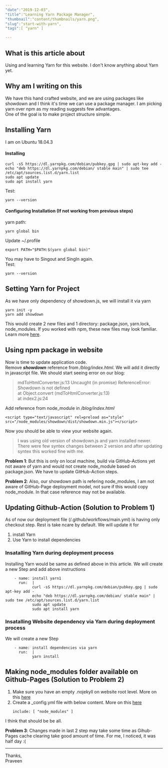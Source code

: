 ```yaml
---
"date":"2019-12-03",
"title":"Learning Yarn Package Manager",
"thumbnail":"content/thumbnails/yarn.png",
"slug":"start-with-yarn",
"tags":[ "yarn" ]

---
```


## What is this article about
Using and learning Yarn for this website. I don't know anything about Yarn yet.

## Why am I writing on this
We have this hand crafted website, and we are using packages like showdown and I think it's time we can use a package manager. I am picking yarn over npm as my reading suggests few advantages.  
One of the goal is to make project structure simple.

## Installing Yarn
I am on Ubuntu 18.04.3

#### Installing
```
curl -sS https://dl.yarnpkg.com/debian/pubkey.gpg | sudo apt-key add -
echo "deb https://dl.yarnpkg.com/debian/ stable main" | sudo tee /etc/apt/sources.list.d/yarn.list
sudo apt update 
sudo apt install yarn
```
Test:
```
yarn --version
```
#### Configuring Installation (If not working from previous steps)
yarn path:
```
yarn global bin 
```
Update ~/.profile 
```
export PATH="$PATH:$(yarn global bin)"
```
You may have to Singout and SingIn again.  
Test:
```
yarn --version
```
## Setting Yarn for Project
As we have only dependency of showdown.js, we will install it via yarn

```
yarn init -y
yarn add showdown

```
This would create 2 new files and 1 directory: package.json, yarn.lock, node_modules. If you worked with npm, these new files may look familiar. Learn more [here](https://yarnpkg.com/en/docs/usage).

## Using npm package in website
Now is time to update application code.  
Remove ***showdown*** reference from */blog/index.html*. We will add it directly in javascript file. We should start seeing error on our blog:
> mdToHtmlConverter.js:13 Uncaught (in promise) ReferenceError: Showdown is not defined  
>    at Object.convert (mdToHtmlConverter.js:13)  
>    at index2.js:24

Add reference from node_module in */blog/index.html*
```
<script type="text/javascript" rel=preload as="style" src="/node_modules/showdown/dist/showdown.min.js"></script>

```
Now you should be able to view your website again.  
>I was using old version of showdown.js and yarn installed newer. There were few syntex changes between 2 version and after updating syntex this worked fine with me.

**Problem 1**: But this is only on local machine, build via GitHub-Actions yet not aware of yarn and would not create node_module based on package.json. We have to update GitHub-Action steps.

**Problem 2**: Also, our showdown path is refering node_modules, I am not aware of GitHub-Page deployment model, not sure if this would copy node_module. In that case reference may not be available.

## Updating Github-Action (Solution to Problem 1)
As of now our deployment file (/.github/workflows/main.yml) is having only checkout step. Rest is take ncare by default. We will update it for  
1. install Yarn
2. Use Yarn to install dependencies

### Insatalling Yarn during deployment process
Installing Yarn would be same as defined above in this article. We will create a new Step and add above instructions
```
    - name: install yarn1
      run:  |
            curl -sS https://dl.yarnpkg.com/debian/pubkey.gpg | sudo apt-key add -
            echo "deb https://dl.yarnpkg.com/debian/ stable main" | sudo tee /etc/apt/sources.list.d/yarn.list
            sudo apt update
            sudo apt install yarn
```

### Insatalling Website dependency via Yarn during deployment process
We will create a new Step
```
    - name: install dependencies via yarn
      run:  |
            yarn install
```

## Making node_modules folder available on Github-Pages (Solution to Problem 2)
1. Make sure you have an empty .nojekyll on website root level. More on this [here](https://github.blog/2009-12-29-bypassing-jekyll-on-github-pages/)
2. Create a _config.yml file with below content. More on this [here](https://help.github.com/en/github/working-with-github-pages/about-github-pages-and-jekyll#configuring-jekyll-in-your-github-pages-site)
    ```
    include: [ "node_modules" ]
    ```

 I think that should be be all.

 **Problem 3**: Changes made in last 2 step may take some time as Gihub-Pages cache clearing take good amount of time. For me, I noticed, it was half day :(

---
Thanks,  
Praveen